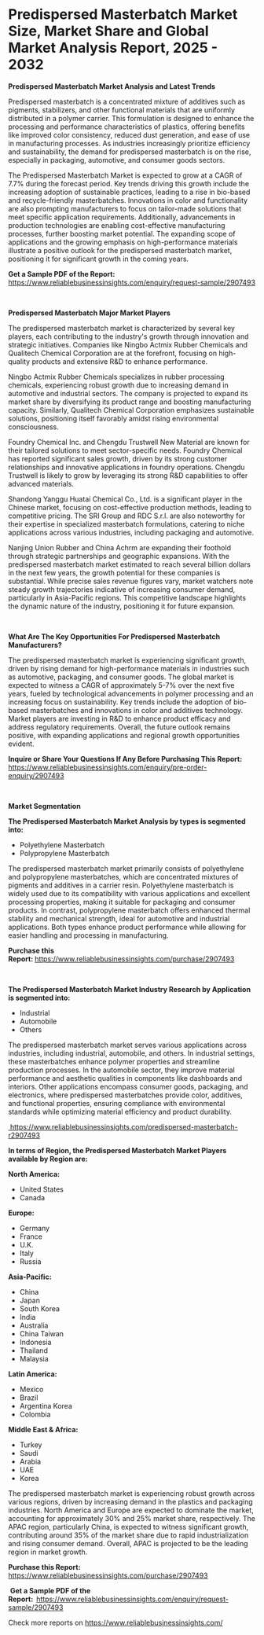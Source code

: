 <p><h1>Predispersed Masterbatch Market Size, Market Share and Global Market Analysis Report, 2025 - 2032</h1></p><p><strong>Predispersed Masterbatch Market Analysis and Latest Trends</strong></p>
<p><p>Predispersed masterbatch is a concentrated mixture of additives such as pigments, stabilizers, and other functional materials that are uniformly distributed in a polymer carrier. This formulation is designed to enhance the processing and performance characteristics of plastics, offering benefits like improved color consistency, reduced dust generation, and ease of use in manufacturing processes. As industries increasingly prioritize efficiency and sustainability, the demand for predispersed masterbatch is on the rise, especially in packaging, automotive, and consumer goods sectors.</p><p>The Predispersed Masterbatch Market is expected to grow at a CAGR of 7.7% during the forecast period. Key trends driving this growth include the increasing adoption of sustainable practices, leading to a rise in bio-based and recycle-friendly masterbatches. Innovations in color and functionality are also prompting manufacturers to focus on tailor-made solutions that meet specific application requirements. Additionally, advancements in production technologies are enabling cost-effective manufacturing processes, further boosting market potential. The expanding scope of applications and the growing emphasis on high-performance materials illustrate a positive outlook for the predispersed masterbatch market, positioning it for significant growth in the coming years.</p></p>
<p><strong>Get a Sample PDF of the Report:&nbsp;</strong> <a href="https://www.reliablebusinessinsights.com/enquiry/request-sample/2907493?utm_campaign=2190&utm_medium=2&utm_source=Github&utm_content=ia&utm_term=12032025&utm_id=predispersed-masterbatch">https://www.reliablebusinessinsights.com/enquiry/request-sample/2907493</a></p>
<p>&nbsp;</p>
<p><strong>Predispersed Masterbatch Major Market Players</strong></p>
<p><p>The predispersed masterbatch market is characterized by several key players, each contributing to the industry's growth through innovation and strategic initiatives. Companies like Ningbo Actmix Rubber Chemicals and Qualitech Chemical Corporation are at the forefront, focusing on high-quality products and extensive R&D to enhance performance.</p><p>Ningbo Actmix Rubber Chemicals specializes in rubber processing chemicals, experiencing robust growth due to increasing demand in automotive and industrial sectors. The company is projected to expand its market share by diversifying its product range and boosting manufacturing capacity. Similarly, Qualitech Chemical Corporation emphasizes sustainable solutions, positioning itself favorably amidst rising environmental consciousness.</p><p>Foundry Chemical Inc. and Chengdu Trustwell New Material are known for their tailored solutions to meet sector-specific needs. Foundry Chemical has reported significant sales growth, driven by its strong customer relationships and innovative applications in foundry operations. Chengdu Trustwell is likely to grow by leveraging its strong R&D capabilities to offer advanced materials.</p><p>Shandong Yanggu Huatai Chemical Co., Ltd. is a significant player in the Chinese market, focusing on cost-effective production methods, leading to competitive pricing. The SRI Group and RDC S.r.l. are also noteworthy for their expertise in specialized masterbatch formulations, catering to niche applications across various industries, including packaging and automotive.</p><p>Nanjing Union Rubber and China Achrm are expanding their foothold through strategic partnerships and geographic expansions. With the predispersed masterbatch market estimated to reach several billion dollars in the next few years, the growth potential for these companies is substantial. While precise sales revenue figures vary, market watchers note steady growth trajectories indicative of increasing consumer demand, particularly in Asia-Pacific regions. This competitive landscape highlights the dynamic nature of the industry, positioning it for future expansion.</p></p>
<p>&nbsp;</p>
<p><strong>What Are The Key Opportunities For Predispersed Masterbatch Manufacturers?</strong></p>
<p><p>The predispersed masterbatch market is experiencing significant growth, driven by rising demand for high-performance materials in industries such as automotive, packaging, and consumer goods. The global market is expected to witness a CAGR of approximately 5-7% over the next five years, fueled by technological advancements in polymer processing and an increasing focus on sustainability. Key trends include the adoption of bio-based masterbatches and innovations in color and additives technology. Market players are investing in R&D to enhance product efficacy and address regulatory requirements. Overall, the future outlook remains positive, with expanding applications and regional growth opportunities evident.</p></p>
<p><strong>Inquire or Share Your Questions If Any Before Purchasing This Report:</strong> <a href="https://www.reliablebusinessinsights.com/enquiry/pre-order-enquiry/2907493?utm_campaign=2190&utm_medium=2&utm_source=Github&utm_content=ia&utm_term=12032025&utm_id=predispersed-masterbatch">https://www.reliablebusinessinsights.com/enquiry/pre-order-enquiry/2907493</a></p>
<p>&nbsp;</p>
<p><strong>Market Segmentation</strong></p>
<p><strong>The Predispersed Masterbatch Market Analysis by types is segmented into:</strong></p>
<p><ul><li>Polyethylene Masterbatch</li><li>Polypropylene Masterbatch</li></ul></p>
<p><p>The predispersed masterbatch market primarily consists of polyethylene and polypropylene masterbatches, which are concentrated mixtures of pigments and additives in a carrier resin. Polyethylene masterbatch is widely used due to its compatibility with various applications and excellent processing properties, making it suitable for packaging and consumer products. In contrast, polypropylene masterbatch offers enhanced thermal stability and mechanical strength, ideal for automotive and industrial applications. Both types enhance product performance while allowing for easier handling and processing in manufacturing.</p></p>
<p><strong>Purchase this Report:&nbsp;</strong><a href="https://www.reliablebusinessinsights.com/purchase/2907493?utm_campaign=2190&utm_medium=2&utm_source=Github&utm_content=ia&utm_term=12032025&utm_id=predispersed-masterbatch">https://www.reliablebusinessinsights.com/purchase/2907493</a></p>
<p>&nbsp;</p>
<p><strong>The Predispersed Masterbatch Market Industry Research by Application is segmented into:</strong></p>
<p><ul><li>Industrial</li><li>Automobile</li><li>Others</li></ul></p>
<p><p>The predispersed masterbatch market serves various applications across industries, including industrial, automobile, and others. In industrial settings, these masterbatches enhance polymer properties and streamline production processes. In the automobile sector, they improve material performance and aesthetic qualities in components like dashboards and interiors. Other applications encompass consumer goods, packaging, and electronics, where predispersed masterbatches provide color, additives, and functional properties, ensuring compliance with environmental standards while optimizing material efficiency and product durability.</p></p>
<p><a href="https://www.reliablebusinessinsights.com/predispersed-masterbatch-r2907493?utm_campaign=2190&utm_medium=2&utm_source=Github&utm_content=ia&utm_term=12032025&utm_id=predispersed-masterbatch">&nbsp;https://www.reliablebusinessinsights.com/predispersed-masterbatch-r2907493</a></p>
<p><strong>In terms of Region, the Predispersed Masterbatch Market Players available by Region are:</strong></p>
<p>
    <p> <strong> North America: </strong>
        <ul>
            <li>United States</li>
            <li>Canada</li>
        </ul>
        </p> 
    <p> <strong> Europe: </strong>
        <ul>
            <li>Germany</li>
            <li>France</li>
            <li>U.K.</li>
            <li>Italy</li>
            <li>Russia</li>
        </ul>
        </p> 
    <p> <strong> Asia-Pacific: </strong>
        <ul>
            <li>China</li>
            <li>Japan</li>
            <li>South Korea</li>
            <li>India</li>
            <li>Australia</li>
            <li>China Taiwan</li>
            <li>Indonesia</li>
            <li>Thailand</li>
            <li>Malaysia</li>
        </ul>
        </p> 
    <p> <strong> Latin America: </strong>
        <ul>
            <li>Mexico</li>
            <li>Brazil</li>
            <li>Argentina Korea</li>
            <li>Colombia</li>
        </ul>
        </p> 
    <p> <strong> Middle East & Africa: </strong>
        <ul>
            <li>Turkey</li>
            <li>Saudi</li>
            <li>Arabia</li>
            <li>UAE</li>
            <li>Korea</li>
        </ul>
    </p>
    </p>
<p><p>The predispersed masterbatch market is experiencing robust growth across various regions, driven by increasing demand in the plastics and packaging industries. North America and Europe are expected to dominate the market, accounting for approximately 30% and 25% market share, respectively. The APAC region, particularly China, is expected to witness significant growth, contributing around 35% of the market share due to rapid industrialization and rising consumer demand. Overall, APAC is projected to be the leading region in market growth.</p></p>
<p><strong>Purchase this Report: </strong><a href="https://www.reliablebusinessinsights.com/purchase/2907493?utm_campaign=2190&utm_medium=2&utm_source=Github&utm_content=ia&utm_term=12032025&utm_id=predispersed-masterbatch">https://www.reliablebusinessinsights.com/purchase/2907493</a></p>
<p>&nbsp;<strong>Get a Sample PDF of the Report:&nbsp;&nbsp;</strong><a href="https://www.reliablebusinessinsights.com/enquiry/request-sample/2907493?utm_campaign=2190&utm_medium=2&utm_source=Github&utm_content=ia&utm_term=12032025&utm_id=predispersed-masterbatch">https://www.reliablebusinessinsights.com/enquiry/request-sample/2907493</a></p>
<p><strong></strong></p>
<p>Check more reports on <a href="https://www.reliablebusinessinsights.com/?utm_campaign=2190&utm_medium=2&utm_source=Github&utm_content=ia&utm_term=12032025&utm_id=predispersed-masterbatch">https://www.reliablebusinessinsights.com/</a></p>